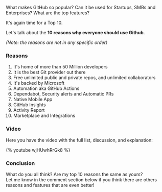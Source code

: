What makes GitHub so popular? Can it be used for Startups, SMBs and Enterprises?  What are the top features?

It's again time for a Top 10. 

Let's talk about the __10 reasons why everyone should use Github__.

_(Note: the reasons are not in any specific order)_

### Reasons

1. It's home of more than 50 Million developers
2. It is the best Git provider out there
3. Free unlimited public and private repos, and unlimited collaborators
4. It's backed by Microsoft
5. Automation aka GitHub Actions
6. Dependabot, Security alerts and Automatic PRs
7. Native Mobile App
8. GitHub Insights
9. Activity Report
10. Marketplace and Integrations

### Video

Here you have the video with the full list, discussion, and explanation:

{% youtube wjHUwhRrGk8 %}

### Conclusion

What do you all think? Are my top 10 reasons the same as yours?  
Let me know in the comment section below if you think there are others reasons and features that are even better!
